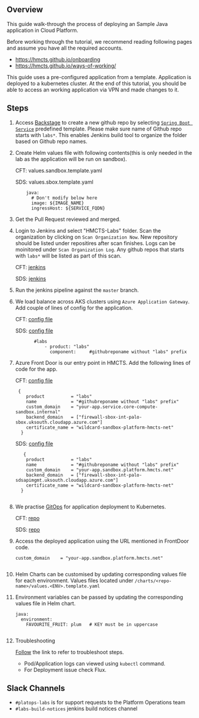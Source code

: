 ## Overview
This guide walk-through the process of deploying an Sample Java application in Cloud Platform.

Before working through the tutorial, we recommend reading following pages and assume you have all the required accounts.

- https://hmcts.github.io/onboarding
- https://hmcts.github.io/ways-of-working/

This guide uses a pre-configured application from a template. Application is deployed to a kubernetes cluster. 
At the end of this tutorial, you should be able to access an working application via VPN and made changes to it.

## Steps

1. Access [Backstage](https://backstage.platform.hmcts.net/create) to create a new github repo by selecting [`Spring Boot Service`](https://backstage.platform.hmcts.net/create/templates/springboot-template) predefined template. Please make sure name of  Github repo  starts with `labs*`. This enables Jenkins build tool to organize the folder based on Github repo names.

2. Create Helm values file with following contents(this is only needed in the lab as the application will be run on sandbox).

   CFT: values.sandbox.template.yaml

   SDS: values.sbox.template.yaml
   
    ```
        java:
          # Don't modify below here
          image: ${IMAGE_NAME}
          ingressHost: ${SERVICE_FQDN}
   
4. Get the Pull Request reviewed and merged.

5. Login to Jenkins and select "HMCTS-Labs" folder. Scan the organization by clicking on `Scan Organization Now`. New repository should be listed under repositires after scan finishes. Logs can be moinitored under `Scan Organization Log`. Any github repos that starts with `labs*` will be listed as part of this scan.

   CFT: [jenkins](https://sandbox-build.platform.hmcts.net)

   SDS: [jenkins](https://sds-sandbox-build.platform.hmcts.net)

6. Run the jenkins pipeline against the `master` branch.

7. We load balance across AKS clusters using `Azure Application Gateway`. Add couple of lines of config for the application.

   CFT:  [config file](https://github.com/hmcts/azure-platform-terraform/blob/master/environments/sbox/backend_lb_config.yaml)

   SDS:  [config file](https://github.com/hmcts/sharedservices-azure-platform/blob/master/environments/sbox/backend_lb_config.yaml)
    ```
           #labs
               - product: "labs"
                 component:     #githubreponame without "labs" prefix

8. Azure Front Door is our entry point in HMCTS. Add the following lines of code for the app.

   CFT: [config file](https://github.com/hmcts/azure-platform-terraform/blob/master/environments/sbox/sbox.tfvars)
    ```
     {
        product          = "labs"
        name             = "#githubreponame without "labs" prefix"
        custom_domain    = "your-app.service.core-compute-sandbox.internal"
        backend_domain   = ["firewall-sbox-int-palo-sbox.uksouth.cloudapp.azure.com"]
        certificate_name = "wildcard-sandbox-platform-hmcts-net"
      }
    ```
   
   SDS: [config file](https://github.com/hmcts/sharedservices-azure-platform/blob/master/environments/sbox/sbox.tfvars)

    ```
       {
        product          = "labs"
        name             = "#githubreponame without "labs" prefix"
        custom_domain    = "your-app.sandbox.platform.hmcts.net"
        backend_domain   = ["firewall-sbox-int-palo-sdsapimgmt.uksouth.cloudapp.azure.com"]
        certificate_name = "wildcard-sandbox-platform-hmcts-net"
      }


9. We practise [GitOps](https://www.weave.works/technologies/gitops/) for application deployment to Kubernetes.

   CFT: [repo](https://github.com/hmcts/cnp-flux-config)

   SDS: [repo](https://github.com/hmcts/shared-services-flux)

10. Access the deployed application using the URL mentioned in FrontDoor code.
    ```
    custom_domain    = "your-app.sandbox.platform.hmcts.net"   
   
11. Helm Charts can be customised by updating corresponding values file for each environment. Values files located under `/charts/<repo-name>/values.<ENV>.template.yaml`  
 
12. Environment variables can be passed by updating the corresponding values file in Helm chart. 
 
       ```
       java:
         environment:
           FAVOURITE_FRUIT: plum   # KEY must be in uppercase


13. Troubleshooting

     [Follow](https://hmcts.github.io/ways-of-working/troubleshooting/#troubleshooting-issues) the link to refer to troubleshoot steps.
     - Pod/Application logs can viewed using `kubectl` command.
     - For Deployment issue check Flux.  
        
        

## Slack Channels

- `#platops-labs` is for support requests to the Platform Operations team
- `#labs-build-notices` jenkins build notices channel


